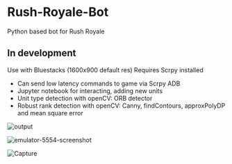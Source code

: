 # Rush-Royale-Bot
Python based bot for Rush Royale

## In development

Use with Bluestacks (1600x900 default res)
Requires Scrpy installed

* Can send low latency commands to game via Scrpy ADB
* Jupyter notebook for interacting, adding new units
* Unit type detection with openCV: ORB detector
* Robust rank detection with openCV: Canny, findContours, approxPolyDP and mean square error

![output](https://user-images.githubusercontent.com/71280183/171181226-d680e7ca-729f-4c3d-8fc6-573736371dfb.png)

![emulator-5554-screenshot](https://user-images.githubusercontent.com/71280183/171181678-596643c6-fafd-4c13-b6bb-a07009526fb4.png)

![Capture](https://user-images.githubusercontent.com/71280183/171181815-8efa76da-d1d1-4b4d-95d5-1934c42f64ee.PNG)
